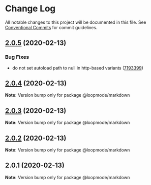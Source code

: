 # Change Log

All notable changes to this project will be documented in this file.
See [Conventional Commits](https://conventionalcommits.org) for commit guidelines.

## [2.0.5](https://github.com/loopmode/markdown/compare/@loopmode/markdown@2.0.4...@loopmode/markdown@2.0.5) (2020-02-13)


### Bug Fixes

* do not set autoload path to null in http-based variants ([7193399](https://github.com/loopmode/markdown/commit/7193399e4d05c873d91f406706929bf1330a2555))





## [2.0.4](https://github.com/loopmode/markdown/compare/@loopmode/markdown@2.0.3...@loopmode/markdown@2.0.4) (2020-02-13)

**Note:** Version bump only for package @loopmode/markdown





## [2.0.3](https://github.com/loopmode/markdown/compare/@loopmode/markdown@2.0.2...@loopmode/markdown@2.0.3) (2020-02-13)

**Note:** Version bump only for package @loopmode/markdown





## [2.0.2](https://github.com/loopmode/markdown/compare/@loopmode/markdown@2.0.1...@loopmode/markdown@2.0.2) (2020-02-13)

**Note:** Version bump only for package @loopmode/markdown





## 2.0.1 (2020-02-13)

**Note:** Version bump only for package @loopmode/markdown
